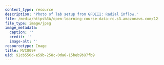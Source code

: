 ```yaml
---
content_type: resource
description: 'Photo of lab setup from GFDIII: Radial inflow.'
file: /media/https%3A/open-learning-course-data-rc.s3.amazonaws.com/12-003-atmosphere-ocean-and-climate-dynamics-fall-2008/92cb550de59b258c0da615beb9b87fb9_MVC009F.jpg
file_type: image/jpeg
image_metadata:
  caption: ''
  credit: ''
  image-alt: ''
resourcetype: Image
title: MVC009F
uid: 92cb550d-e59b-258c-0da6-15beb9b87fb9
---
```

